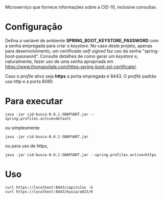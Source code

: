 
Microserviço que fornece informações sobre a CID-10, inclusive consultas.

# Configuração
Defina a variável de ambiente **SPRING_BOOT_KEYSTORE_PASSWORD** com a senha 
empregada para criar o _keystore_. No caso deste projeto, apenas para
desenvolvimento, um certificado _self-signed_ faz uso da senha 
"spring-boot-password". Consulte detalhes de como gerar um _keystore_ e,
naturalmente, fazer uso de uma senha apropriada em 
https://www.thomasvitale.com/https-spring-boot-ssl-certificate/.

Caso o _profile_ ativo seja **https** a porta empregada é 8443. 
O _profile_ padrão usa http e a porta 8080.

# Para executar

```
java -jar cid-busca-0.0.1-SNAPSHOT.jar --spring.profiles.active=default
```

ou simplesmente 
```
java -jar cid-busca-0.0.1-SNAPSHOT.jar
```

ou para uso de https, 

```
java -jar cid-busca-0.0.1-SNAPSHOT.jar --spring.profiles.active=https
```


# Uso

```
curl https://localhost:8443/capitulos -k
curl https://localhost:8443/busca/a923/0
```
